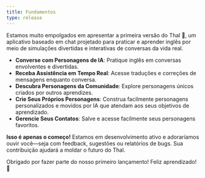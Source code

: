 ```yaml
---
title: Fundamentos
type: release
---
```


Estamos muito empolgados em apresentar a primeira versão do Thal 🐒, um aplicativo baseado em chat projetado para praticar e aprender inglês por meio de simulações divertidas e interativas de conversas da vida real.

- **Converse com Personagens de IA**: Pratique inglês em conversas envolventes e divertidas.
- **Receba Assistência em Tempo Real**: Acesse traduções e correções de mensagens enquanto conversa.
- **Descubra Personagens da Comunidade**: Explore personagens únicos criados por outros aprendizes.
- **Crie Seus Próprios Personagens**: Construa facilmente personagens personalizados e movidos por IA que atendam aos seus objetivos de aprendizado.
- **Gerencie Seus Contatos**: Salve e acesse facilmente seus personagens favoritos.

**Isso é apenas o começo!** Estamos em desenvolvimento ativo e adoraríamos ouvir você—seja com feedback, sugestões ou relatórios de bugs. Sua contribuição ajudará a moldar o futuro do Thal.

Obrigado por fazer parte do nosso primeiro lançamento! Feliz aprendizado! 🎉
